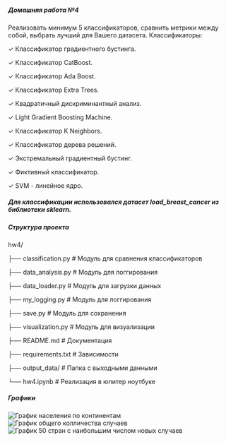 ##### Домашняя работа №4
Реализовать минимум 5 классификаторов, сравнить метрики между собой, выбрать лучший для Вашего
датасета.
Классификаторы:

✓ Классификатор градиентного бустинга.

✓ Классификатор CatBoost.

✓ Классификатор Ada Boost.

✓ Классификатор Extra Trees.

✓ Квадратичный дискриминантный анализ.

✓ Light Gradient Boosting Machine.

✓ Классификатор K Neighbors.

✓ Классификатор дерева решений.

✓ Экстремальный градиентный бустинг.

✓ Фиктивный классификатор.

✓ SVM - линейное ядро.

##### Для классификации использовался датасет load_breast_cancer из библиотеки sklearn.


##### Структура проекта

hw4/

├── classification.py # Модуль для сравнения классификаторов

├── data_analysis.py # Модуль для логгирования

├── data_loader.py # Модуль для загрузки данных

├── my_logging.py # Модуль для логгирования

├── save.py # Модуль для сохранения

├── visualization.py # Модуль для визуализации

├── README.md # Документация

├── requirements.txt # Зависимости

├── output_data/ # Папка с выходными данными

└── hw4.ipynb # Реализация в юпитер ноутбуке

##### Графики
![График населения по континентам](output_data/bar_population_by_continent.png)
![График общего колличества случаев](output_data/scatter_population_vs_cases.png)
![График 50 стран с наибольшим числом новых случаев](output_data/top_50_countries_new_cases.png)
